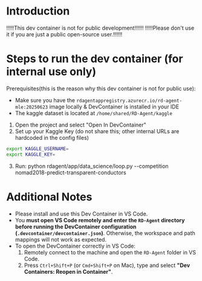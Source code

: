# Introduction

!!!!!This dev container is not for public development!!!!!!
!!!!!Please don't use it if you are just a public open-source user.!!!!!!

# Steps to run the dev container (for internal use only)

Prerequisites(this is the reason why this dev container is not for public use):

- Make sure you have the `rdagentappregistry.azurecr.io/rd-agent-mle:20250623` image locally & DevContainer is installed in your IDE
- The kaggle dataset is located at `/home/shared/RD-Agent/kaggle`

1. Open the project and select "Open In DevContainer"
2. Set up your Kaggle Key (do not share this; other internal URLs are hardcoded in the config files)

```bash
export KAGGLE_USERNAME=
export KAGGLE_KEY=
```

3. Run: python rdagent/app/data_science/loop.py --competition nomad2018-predict-transparent-conductors


# Additional Notes
- Please install and use this Dev Container in VS Code.
- You **must open VS Code remotely and enter the `RD-Agent` directory before running the DevContainer configuration (`.devcontainer/devcontainer.json`)**. Otherwise, the workspace and path mappings will not work as expected.
- To open the DevContainer correctly in VS Code:
  1. Remotely connect to the machine and open the `RD-Agent` folder in VS Code.
  2. Press `Ctrl+Shift+P` (or `Cmd+Shift+P` on Mac), type and select **"Dev Containers: Reopen in Container"**.

